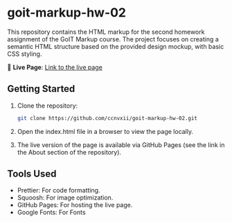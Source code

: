 # goit-markup-hw-02

This repository contains the HTML markup for the second homework assignment of the GoIT Markup course. The project focuses on creating a semantic HTML structure based on the provided design mockup, with basic CSS styling.

🔗 **Live Page**: [Link to the live page](https://ccnvxii.github.io/goit-markup-hw-02/#) 

## Getting Started

1. Clone the repository:
   ```bash
   git clone https://github.com/ccnvxii/goit-markup-hw-02.git
   ```

2. Open the index.html file in a browser to view the page locally.
3. The live version of the page is available via GitHub Pages (see the link in the About section of the repository).

## Tools Used

- Prettier: For code formatting.
- Squoosh: For image optimization.
- GitHub Pages: For hosting the live page.
- Google Fonts: For Fonts